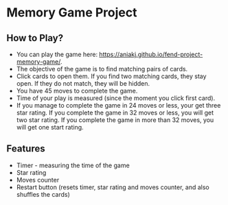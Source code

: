 # Memory Game Project

## How to Play?

- You can play the game here: https://aniakj.github.io/fend-project-memory-game/.
- The objective of the game is to find matching pairs of cards.
- Click cards to open them. If you find two matching cards, they stay open. If they do not match, they will be hidden.
- You have 45 moves to complete the game.
- Time of your play is measured (since the moment you click first card).
- If you manage to complete the game in 24 moves or less, your get three star rating. If you complete the game in 32 moves or less, you will get two star rating. If you complete the game in more than 32 moves, you will get one start rating.

## Features
- Timer - measuring the time of the game
- Star rating
- Moves counter
- Restart button (resets timer, star rating and moves counter, and also shuffles the cards)
